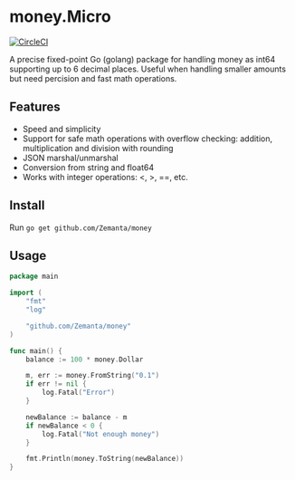 # money.Micro

[![CircleCI](https://circleci.com/gh/Zemanta/money/tree/master.svg?style=svg)](https://circleci.com/gh/Zemanta/money/tree/master)

A precise fixed-point Go (golang) package for handling money as int64 supporting up to 6 decimal places. Useful when handling smaller amounts but need percision and fast math operations.

## Features

* Speed and simplicity
* Support for safe math operations with overflow checking: addition, multiplication and division with rounding
* JSON marshal/unmarshal
* Conversion from string and float64
* Works with integer operations: <, >, ==, etc.

## Install

Run `go get github.com/Zemanta/money`

## Usage

```go
package main

import (
	"fmt"
	"log"

	"github.com/Zemanta/money"
)

func main() {
	balance := 100 * money.Dollar

	m, err := money.FromString("0.1")
	if err != nil {
		log.Fatal("Error")
	}

	newBalance := balance - m
	if newBalance < 0 {
		log.Fatal("Not enough money")
	}

	fmt.Println(money.ToString(newBalance))
}
```
